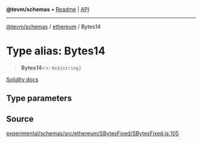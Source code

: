 **@tevm/schemas** • [Readme](../../README.md) \| [API](../../modules.md)

***

[@tevm/schemas](../../README.md) / [ethereum](../README.md) / Bytes14

# Type alias: Bytes14

> **Bytes14**\<\>: ```0x${string}```

[Solidity docs](https://docs.soliditylang.org/en/latest/types.html#fixed-size-byte-arrays)

## Type parameters

## Source

[experimental/schemas/src/ethereum/SBytesFixed/SBytesFixed.js:105](https://github.com/evmts/tevm-monorepo/blob/main/experimental/schemas/src/ethereum/SBytesFixed/SBytesFixed.js#L105)
